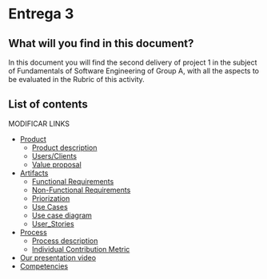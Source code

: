 # Entrega 3

## What will you find in this document?

In this document you will find the second delivery of project 1 in the subject of Fundamentals of Software Engineering of Group A, with all the aspects to be evaluated in the Rubric of this activity.

## List of contents
MODIFICAR LINKS
* [Product](https://github.com/Javier-de-Jesus-Ortiz-Miss/Proyecto-FIS/tree/entrega-2/Product)
  * [Product description](https://github.com/Javier-de-Jesus-Ortiz-Miss/Proyecto-FIS/blob/entrega-2/Product/Product%20description_v1.md)
  * [Users/Clients](https://github.com/Javier-de-Jesus-Ortiz-Miss/Proyecto-FIS/blob/entrega-2/Product/Users_V1.md)
  * [Value proposal](https://github.com/Javier-de-Jesus-Ortiz-Miss/Proyecto-FIS/blob/entrega-2/Product/ValueProposal_V2.md)
* [Artifacts](https://github.com/Javier-de-Jesus-Ortiz-Miss/Proyecto-FIS/tree/entrega-2/Artifacts)
  * [Functional Requirements](https://github.com/Javier-de-Jesus-Ortiz-Miss/Proyecto-FIS/blob/entrega-2/Artifacts/FunctionalRequirements_V2.md)
  * [Non-Functional Requirements](https://github.com/Javier-de-Jesus-Ortiz-Miss/Proyecto-FIS/blob/entrega-2/Artifacts/NonFunctionalRequirements_V2.md)
  * [Priorization](https://github.com/Javier-de-Jesus-Ortiz-Miss/Proyecto-FIS/blob/entrega-2/Artifacts/Priorization_V2.md)
  * [Use Cases](https://github.com/Javier-de-Jesus-Ortiz-Miss/Proyecto-FIS/blob/entrega-2/Artifacts/UseCases_V2.md)
  * [Use case diagram](https://github.com/Javier-de-Jesus-Ortiz-Miss/Proyecto-FIS/blob/entrega-2/Artifacts/Use%20case%20diagram.png)
  * [User_Stories](https://github.com/Javier-de-Jesus-Ortiz-Miss/Proyecto-FIS/blob/entrega-2/Artifacts/UserStories_V2.md)
* [Process](https://github.com/Javier-de-Jesus-Ortiz-Miss/Proyecto-FIS/tree/entrega-2/Process)
  * [Process description](https://github.com/Javier-de-Jesus-Ortiz-Miss/Proyecto-FIS/blob/entrega-2/Process/ProcessDescription_V2.md)
  * [Individual Contribution Metric](https://github.com/Javier-de-Jesus-Ortiz-Miss/Proyecto-FIS/blob/entrega-2/Process/ContributionMetric2.md)
* [Our presentation video](https://github.com/Javier-de-Jesus-Ortiz-Miss/Proyecto-FIS/blob/entrega-2/Presentation/Delivery%202-%20Video.md)
* [Competencies](https://github.com/Javier-de-Jesus-Ortiz-Miss/Proyecto-FIS/blob/entrega-2/Process/Generic%20and%20Specific%20Competencies.md)
